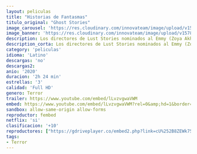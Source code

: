 ```yaml
---
layout: peliculas
title: "Historias de Fantasmas"
titulo_original: "Ghost Stories"
image_carousel: 'https://res.cloudinary.com/innovateam/image/upload/v1578281281/historias-fana-min_uxzka7.jpg'
image_banner: 'https://res.cloudinary.com/innovateam/image/upload/v1578281285/AAAABaTe39YLbRkWVNLtwvhqQCoPwhyxYNiVQoZzr8v60A3-j4ErXK7NxYqj31K-4N1cULc5eNWvHauHm44bYM9XmlCToWa7-min_ulst7x.jpg'
description: Los directores de Lust Stories nominados al Emmy (Zoya Akhtar, Anurag Kashyap, Dibakar Banerjee y Karan Johar) se reúnen para este cuarteto de suspenso.
description_corta: Los directores de Lust Stories nominados al Emmy (Zoya Akhtar, Anurag Kashyap, Dibakar Banerjee y Karan Johar) se reúnen para este cuarteto de suspenso
category: 'peliculas'
idioma: 'Latino'
descargas: 'no'
descargas2:
anio: '2020'
duracion: '2h 24 min'
estrellas: '3'
calidad: 'Full HD'
genero: Terror
trailer: https://www.youtube.com/embed/lLvzvgwaVWM
embed: https://www.youtube.com/embed/lLvzvgwaVWM?rel=0&amp;hd=1&border=0&wmode=opaque&enablejsapi=1&modestbranding=1&controls=1&showinfo=1
sandbox: allow-same-origin allow-forms
reproductor: fembed
netflix: 'si'
clasificacion: '+10'
reproductores: ["https://gdriveplayer.co/embed2.php?link=cU%252B8ZEWk75Eu7fbpS4CKDwC%252F20zzISW4C%252BTGlny%252FB1A0Hnz66pfkoSEPyUIJug5uPxbMlYy%252BEbXHSB9Is7oPxR%252F85XohyiJzaxN3QhUX8XhXq5UymNnkro8DqTrWWedYsyt3MnQaN5yJ4z3db9pzqCj8kVxKidhJOuIgG43Yi0FeN1O0hdb0Aep0FAMRT72gA5orITYqdEicfeYzTp%252BwHy","https://www.playembed.com/v/ny-npa2r1gqxdmn"]
tags:
- Terror
---
```













